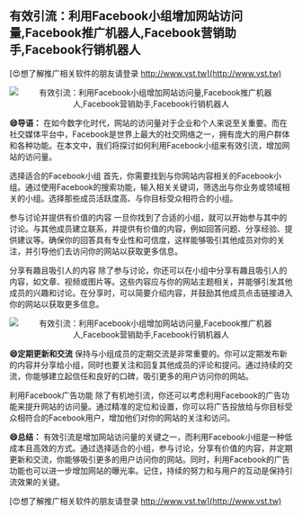 ## **有效引流：利用Facebook小组增加网站访问量,Facebook推广机器人,Facebook营销助手,Facebook行销机器人**

[😍想了解推广相关软件的朋友请登录 http://www.vst.tw](http://www.vst.tw)

 <center><img src="https://vst.tw/MP4/tuiguang/png/1.png" alt="有效引流：利用Facebook小组增加网站访问量,Facebook推广机器人,Facebook营销助手,Facebook行销机器人"></center>

**😄导语：**
在如今数字化时代，网站的访问量对于企业和个人来说至关重要。而在社交媒体平台中，Facebook是世界上最大的社交网络之一，拥有庞大的用户群体和各种功能。在本文中，我们将探讨如何利用Facebook小组来有效引流，增加网站的访问量。

选择适合的Facebook小组
首先，你需要找到与你网站内容相关的Facebook小组。通过使用Facebook的搜索功能，输入相关关键词，筛选出与你业务或领域相关的小组。选择那些成员活跃度高、与你目标受众相符合的小组。

参与讨论并提供有价值的内容
一旦你找到了合适的小组，就可以开始参与其中的讨论。与其他成员建立联系，并提供有价值的内容，例如回答问题、分享经验、提供建议等。确保你的回答具有专业性和可信度，这样能够吸引其他成员对你的关注，并引导他们去访问你的网站以获取更多信息。

分享有趣且吸引人的内容
除了参与讨论，你还可以在小组中分享有趣且吸引人的内容，如文章、视频或图片等。这些内容应与你的网站主题相关，并能够引发其他成员的兴趣和讨论。在分享时，可以简要介绍内容，并鼓励其他成员点击链接进入你的网站以获取更多信息。

 <center><img src="https://vst.tw/MP4/tuiguang/png/4.png" alt="有效引流：利用Facebook小组增加网站访问量,Facebook推广机器人,Facebook营销助手,Facebook行销机器人"></center>

**😄定期更新和交流**
保持与小组成员的定期交流是非常重要的。你可以定期发布新的内容并分享给小组，同时也要关注和回复其他成员的评论和提问。通过持续的交流，你能够建立起信任和良好的口碑，吸引更多的用户访问你的网站。

利用Facebook广告功能
除了有机地引流，你还可以考虑利用Facebook的广告功能来提升网站的访问量。通过精准的定位和设置，你可以将广告投放给与你目标受众相符合的Facebook用户，增加他们对你的网站的关注和访问。

**😄总结：**
有效引流是增加网站访问量的关键之一，而利用Facebook小组是一种低成本且高效的方式。通过选择适合的小组，参与讨论，分享有价值的内容，并定期更新和交流，你能够吸引更多的用户访问你的网站。同时，利用Facebook的广告功能也可以进一步增加网站的曝光率。记住，持续的努力和与用户的互动是保持引流效果的关键。

[😍想了解推广相关软件的朋友请登录 http://www.vst.tw](http://www.vst.tw)



